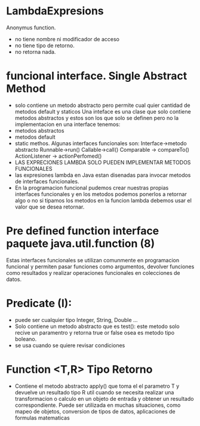 # LambdaExpresions
Anonymus function.
- no tiene nombre ni modificador de acceso
- no tiene tipo de retorno.
- no retorna nada.
# funcional interface. Single Abstract Method
- solo contiene un metodo abstracto pero permite cual quier cantidad de metodos default y staticos
Una inteface es una clase que solo contiene metodos abstractos y estos son los que solo se definen pero no la implementacion 
en una interface tenemos:
- metodos abstractos
- metodos default
- static methos.
Algunas interfaces funcionales son:
Interface->metodo abstracto
Runnable->run()
Callable->call()
Comparable -> compareTo()
ActionListener -> actionPerfomed()
- LAS EXPRECIONES LAMBDA SOLO PUEDEN IMPLEMENTAR METODOS FUNCIONALES
- las expresiones lambda en Java estan disenadas para invocar metodos de interfaces funcionales.
- En la programacion funcional pudemos crear nuestras propias interfaces funcionales y en los metodos podemos ponerlos a retornar algo o no si tipamos los metodos en la funcion lambda debemos usar el valor que se desea retornar.
# Pre defined function interface paquete java.util.function (8)
Estas interfaces funcionales se utilizan comunmente en programacion funcional y permiten pasar funciones como argumentos, devolver funciones como resultados y realizar operaciones funcionales en colecciones de datos.
# Predicate <T> (I):
- puede ser cualquier tipo Integer, String, Double ...
- Solo contiene un metodo abstracto que es test(): este metodo solo recive un paramentro y retorna true or false osea es metodo tipo boleano. 
- se usa cuando se quiere revisar condiciones

# Function <T,R> Tipo Retorno
- Contiene el metodo abstracto apply() que toma el el parametro T y devuelve un resultado tipo R
util cuando se necesita realizar una transformacion o calculo en un objeto de entrada y obtener un resultado correspondiente. Puede ser utilizada en muchas situaciones, como mapeo de objetos, conversion de tipos de datos, aplicaciones de formulas matematicas
